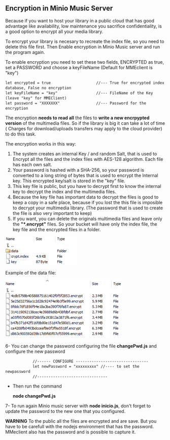 ## Encryption in Minio Music Server

Because if you want to host your library in a public cloud that has good advantage like availability, low maintenance you sacrifice confidentiality, is a good option to encrypt all your media library.

To encrypt your library is necesary to recreate the index file, so you need to delete this file first. Then Enable encryption in Minio Music server and run the program again.

To enable encryption you need to set these two fields, ENCRYPTED as true, set a PASSWORD and choose a keyFileName (Default for MMEclient is "key")

    let encrypted = true                    //--- True for encrypted index database, False no encryption
    let keyFileName = "key"                 //--- FileName of the Key (leave "key" for MMEClient)
    let password = "XXXXXXX"                //--- Password for the encryption

The encryption **needs to read all** the files to **write a new encrpypted version** of the multimedia files. So if the library is big it can take a lot of time ( Charges for download/uploads transfers may apply to the cloud provider) to do this task.

The encryption works in this way:

1. The system creates an internal Key / and random Salt, that is used to Encrypt all the files and the index files with AES-128 algorithm. Each file has each own salt.
2. Your password is hashed with a SHA-256, so your password is converted to a long string of bytes that is used to encrypt the Internal key. This encrypted key/salt is stored in the "key" file.
3. This key file is public, but you have to decrypt first to know the internal key to decrypt the index and the multimedia files.
4. Because the key file has important data to decrypt the files is good to keep a copy in a safe place, because if you lost the this file is imposible to decrypt your multimedia library. (The password that is used to create the file is also very important to keep)
5. If you want, you can delete the originals multimedia files and leave only the **"*.encrypt"** files. So your bucket will have only the index file, the key file and the encrypted files in a folder.

![bucket](./images/directory.png "Bucket")

Example of the data file:

![directory](./images/datadirectory.png "Directory")

6- You can change the password configuring the file **changePwd.js** and configure the new password

                //------ CONFIGURE --------------------------------
                let newPassword = "xxxxxxxxx" //---- to set the newpassword
                //-------------------------------
- Then run the command

    **node changePwd.js**

7- To run again Minio music server with **node inicio.js**, don't forget to update the password to the new one that you configured.

**WARNING** To the public all the files are encrypted and are save. But you have to be carefull with the nodejs environment that has the password. MMeclient also has the password and is possible to capture it. 

